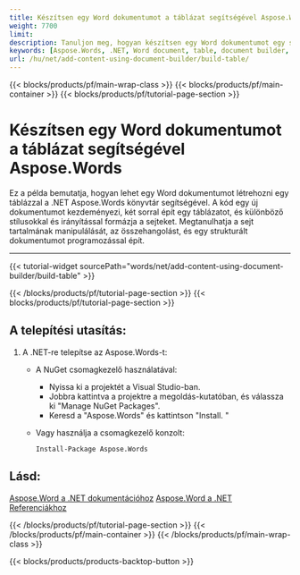 ```yaml
---
title: Készítsen egy Word dokumentumot a táblázat segítségével Aspose.Words
weight: 7700
limit: 
description: Tanuljon meg, hogyan készítsen egy Word dokumentumot egy stílusú táblázzal a .NET-hez Aspose.Words használatával, beleértve a sejt formázását és a szövegorientációt.
keywords: [Aspose.Words, .NET, Word document, table, document builder, cell formatting, text orientation, code example]
url: /hu/net/add-content-using-document-builder/build-table/
---
```

{{< blocks/products/pf/main-wrap-class >}}
{{< blocks/products/pf/main-container >}}
{{< blocks/products/pf/tutorial-page-section >}}

# Készítsen egy Word dokumentumot a táblázat segítségével Aspose.Words
  
Ez a példa bemutatja, hogyan lehet egy Word dokumentumot létrehozni egy táblázzal a .NET Aspose.Words könyvtár segítségével. A kód egy új dokumentumot kezdeményezi, két sorral épít egy táblázatot, és különböző stílusokkal és irányítással formázja a sejteket. Megtanulhatja a sejt tartalmának manipulálását, az összehangolást, és egy strukturált dokumentumot programozással épít.

---
{{< tutorial-widget sourcePath="words/net/add-content-using-document-builder/build-table" >}}

{{< /blocks/products/pf/tutorial-page-section >}}
{{< blocks/products/pf/tutorial-page-section >}}
## A telepítési utasítás:  
1. A .NET-re telepítse az Aspose.Words-t:
   * A NuGet csomagkezelő használatával:
     * Nyissa ki a projektét a Visual Studio-ban.
     * Jobbra kattintva a projektre a megoldás-kutatóban, és válassza ki "Manage NuGet Packages".
     * Keresd a "Aspose.Words" és kattintson "Install. "

   * Vagy használja a csomagkezelő konzolt:
     ```
     Install-Package Aspose.Words
     ```
   
## Lásd:
[Aspose.Word a .NET dokumentációhoz](https://docs.aspose.com/words/net/)
[Aspose.Word a .NET Referenciákhoz](https://reference.aspose.com/words/net/)

{{< /blocks/products/pf/tutorial-page-section >}}
{{< /blocks/products/pf/main-container >}}
{{< /blocks/products/pf/main-wrap-class >}}

{{< blocks/products/products-backtop-button >}}
